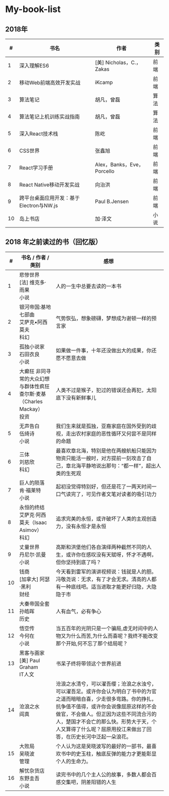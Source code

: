# My-book-list

## 2018年

| # | 书名 | 作者 | 类别 |
|---| ---- | ---- | ---- |
| 1 | 深入理解ES6 | [美] Nicholas，C.，Zakas | 前端 |
| 2 | 移动Web前端高效开发实战 | iKcamp | 前端 |
| 3 | 算法笔记 | 胡凡，曾磊 | 算法 |
| 4 | 算法笔记上机训练实战指南 | 胡凡，曾磊 | 算法 |
| 5 | 深入React技术栈 | 陈屹 | 前端 |
| 6 | CSS世界 | 张鑫旭 | 前端 |
| 7 | React学习手册 | Alex，Banks，Eve，Porcello | 前端 |
| 8 | React Native移动开发实战 | 向治洪 | 前端 |
| 9 | 跨平台桌面应用开发：基于Electron与NW.js | Paul B.Jensen | 前端 |
| 10 | 岛上书店 | 加·泽文 | 小说 |

## 2018 年之前读过的书（回忆版）

| # | 书名 / 作者 / 类别 | 感想 | 
|---| ---- | ---- |
| 1 | 悲惨世界 <br /> [法] 维克多·雨果 <br/> 小说| 人的一生中总要去读的一本书  | 
| 2 | 银河帝国:基地七部曲 <br /> 艾萨克•阿西莫夫 <br /> 科幻 | 气势恢弘，想象磅礴，梦想成为谢顿一样的预言家 |
| 3 | 孤独小说家 <br /> 石田衣良 <br /> 小说 | 如果做一件事，十年还没做出大的成果，你还愿不愿意去做 |
| 4 | 大癫狂 非同寻常的大众幻想与群体性疯狂 <br /> 查尔斯·麦基（Charles Mackay）<br /> 投资 | 人类不过是猴子，犯过的错误还会再犯，太阳底下没有新鲜事儿 |
| 5 | 无声告白 <br /> 伍绮诗 <br /> 小说 | 我们生来就是孤独，亚裔家庭在国外受到的歧视，走出农村家庭的恶性循环又何尝不是同样的命题 |
| 6 | 三体 <br /> 刘慈欣 <br /> 科幻 | 最喜欢章北海，特别是他在两艘航船只能因为物资只能活一艘时，对方提前一刻攻击了自己，章北海平静地说出那句：“都一样”，超出人类的生死观 |
| 7 | 巨人的陨落 <br /> 肯·福莱特 <br /> 小说 | 起初没觉得特别好，但还是花了一两天时间一口气读完了，可见作者文笔对读者的吸引功力 |
| 8 | 永恒的终结 <br /> 艾萨克·阿西莫夫（Isaac Asimov）<br /> 科幻 | 追求完美的永恒，或许破坏了人类的主观创造力，没有永恒才是永恒 |
| 9 | 丈量世界 <br /> 丹尼尔·凯曼 <br /> 小说 | 高斯和洪堡他们各自演绎两种截然不同的人生，或许你在感叹没有天赋呀，怀才不遇啊，但你坚持到底了吗？ |
| 10 | 钱商 <br /> [加拿大] 阿瑟·黑利 <br /> 财经 | 今天看到雷军的演讲视频说：钱就是人的胆。冯敬尧说：无求，有了才会无求。清高的人都有一种底线吧。适当进取才能更好归隐，大隐隐于市 |
| 11 | 大秦帝国全套 <br /> 孙皓晖 <br /> 历史 | 人有血气，必有争心 |
| 12 | 悟空传 <br /> 今何在 <br /> 小说 | 当五百年的光阴只是一个骗局,虚无时间中的人物又为什么而苦,为什么而喜呢？我终不能改变那个开始,何不忘了那个结局呢？ |
| 13 | 黑客与画家 <br /> [美] Paul Graham <br /> IT人文 | 书呆子终将带领这个世界前进 |
| 14 | 沧浪之水 <br /> 阎真 <br /> | 沧浪之水清兮，可以濯吾缨；沧浪之水浊兮，可以濯吾足。或许你会认为明白了书中的为官之道而暗暗自喜，少走很多弯路。你的挣扎，抗争值不值得，或许你会说像屈原这样的不会做官，不会做人。但正因为这些不同流合污的人，楚国才不会亡的那么快。形势大于天，个人又算得了什么呢？屈原用投江来做出了回答，在历史长河中泛起一朵浪花。 |
| 15 | 大败局 <br /> 吴晓波 <br /> 管理 | 个人认为这是吴晓波写的最好的一部书，最喜欢书中的史玉柱，触底反弹的能力才更能彰显个人的生命力。 |
| 16 | 解忧杂货店 <br /> 东野圭吾 <br /> 小说 | 读完书中的几个主人公的故事，多数人都会百感交集吧，阴差阳错的人生 |